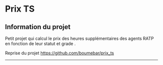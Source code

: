 # Prix TS 

## Information du projet 

Petit projet qui calcul le prix des heures supplémentaires des agents RATP en fonction de leur statut et grade .

Reprise du projet https://github.com/boumebar/prix_ts
  
----- 
